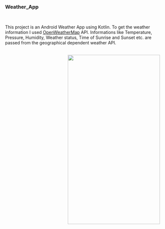 ### Weather_App
<br>
<p>This project is an Android Weather App using Kotlin.
To get the weather information I used <a href="https://openweathermap.org" target="_blank">OpenWeatherMap</a> API. 
Informations like Temperature, Pressure, Humidity, Weather status, Time of Sunrise and Sunset etc. are passed from the geographical dependent weather API.</p>
</br>
<img align="right" src='Screenshot_2020-06-07-02-17-31-629_com.example.weather_today.jpg' height="550px" width="300px" >
